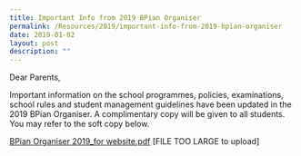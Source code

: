 ```yaml
---
title: Important Info from 2019 BPian Organiser
permalink: /Resources/2019/important-info-from-2019-bpian-organiser
date: 2019-01-02
layout: post
description: ""
---
```

Dear Parents,

  

Important information on the school programmes, policies, examinations, school rules and student management guidelines have been updated in the 2019 BPian Organiser. A complimentary copy will be given to all students. You may refer to the soft copy below.

  

[BPian Organiser 2019\_for website.pdf](https://www-bpghs-moe-edu-sg-admin.cwp.sg/qql/slot/u148/BPGHS%202019/Announcements%20&%20Updates/Important%20Info%20from%202019%20BPian%20Organiser/BPian%20Organiser%202019_for%20website.pdf) [FILE TOO LARGE to upload]
